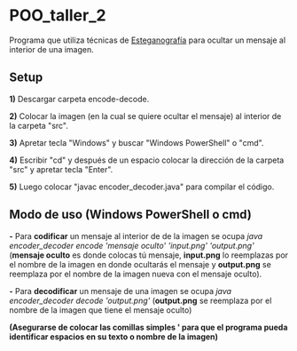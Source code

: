 # POO_taller_2
Programa que utiliza técnicas de [Esteganografía](https://es.wikipedia.org/wiki/Esteganograf%C3%ADa) para ocultar un mensaje al interior de una imagen.
## Setup
**1)** Descargar carpeta encode-decode.

**2)** Colocar la imagen (en la cual se quiere ocultar el mensaje) al interior de la carpeta "src".

**3)** Apretar tecla "Windows" y buscar "Windows PowerShell" o "cmd".

**4)** Escribir "cd" y después de un espacio colocar la dirección de la carpeta "src" y apretar tecla "Enter".

**5)** Luego colocar "javac encoder_decoder.java" para compilar el código.

## Modo de uso (Windows PowerShell o cmd)
**-** Para **codificar** un mensaje al interior de de la imagen se ocupa *java encoder_decoder encode 'mensaje oculto' 'input.png' 'output.png'* (**mensaje oculto** es donde colocas tú mensaje, **input.png** lo reemplazas por el nombre de la imagen en donde ocultarás el mensaje y **output.png** se reemplaza por el nombre de la imagen nueva con el mensaje oculto).

**-** Para **decodificar** un mensaje de una imagen se ocupa *java encoder_decoder decode 'output.png'* (**output.png** se reemplaza por el nombre de la imagen que tiene el mensaje oculto)

**(Asegurarse de colocar las comillas simples ' para que el programa pueda identificar espacios en su texto o nombre de la imagen)**
